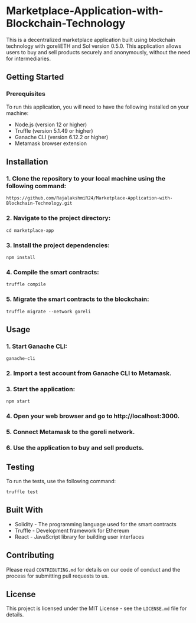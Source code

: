 # Marketplace-Application-with-Blockchain-Technology
This is a decentralized marketplace application built using blockchain technology with goreliETH and Sol version 0.5.0. This application allows users to buy and sell products securely and anonymously, without the need for intermediaries.
## Getting Started
### Prerequisites
To run this application, you will need to have the following installed on your machine:

- Node.js (version 12 or higher)
- Truffle (version 5.1.49 or higher)
- Ganache CLI (version 6.12.2 or higher)
- Metamask browser extension

## Installation
### 1. Clone the repository to your local machine using the following command:
`https://github.com/RajalakshmiR24/Marketplace-Application-with-Blockchain-Technology.git`

### 2. Navigate to the project directory:
`cd marketplace-app`

### 3. Install the project dependencies:
`npm install`

### 4. Compile the smart contracts:
`truffle compile`

### 5. Migrate the smart contracts to the blockchain:
`truffle migrate --network goreli`

## Usage
### 1. Start Ganache CLI:
`ganache-cli`
### 2. Import a test account from Ganache CLI to Metamask.
### 3. Start the application:
`npm start`
### 4. Open your web browser and go to http://localhost:3000.
### 5. Connect Metamask to the goreli network.
### 6. Use the application to buy and sell products.

## Testing
To run the tests, use the following command:

`truffle test`
## Built With
- Solidity - The programming language used for the smart contracts
- Truffle - Development framework for Ethereum
- React - JavaScript library for building user interfaces
## Contributing
Please read `CONTRIBUTING.md` for details on our code of conduct and the process for submitting pull requests to us.

## License
This project is licensed under the MIT License - see the `LICENSE.md` file for details.

